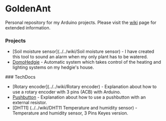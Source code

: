 # GoldenAnt
Personal repository for my Arduino projects. Please visit the [wiki](../../wiki) page for extended information.

### Projects

* [Soil moisture sensor](../../wiki/Soil moisture sensor) - I have created this tool to sound an alarm when my only plant has to be watered.
* [DomoHedgie](../../wiki/DomoHedgie) - Automatic system which takes control of the heating and lighting systems on my hedgie's house.

### TechDocs

  * [Rotary encoder](../../wiki/Rotary encoder) - Explanation about how to use a rotary encoder with 3 pins (ACB) with Arduino.
  * [Pushbutton](../../wiki/Pushbutton) - Explanation about how to use a pushbutton with an external resistor.
  * [DHT11] (../../wiki/DHT11 Temperature and humidity sensor) - Temperature and humidity sensor, 3 Pins Keyes version.
